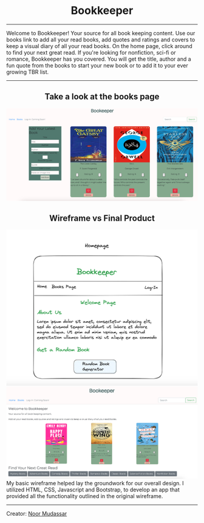 <h1 align="center"> Bookkeeper </h1>

<hr/>
Welcome to Bookkeeper! Your source for all book keeping content. Use our books link to add all your read books, add quotes and ratings and covers to keep a visual diary of all your read books. On the home page, click around to find your next great read. If you're looking for nonfiction, sci-fi or romance, Bookkeeper has you covered. You will get the title, author and a fun quote from the books to start your new book or to add it to your ever growing TBR list. 
<hr/>

<h2 align="center">Take a look at the books page</h2>
<img src='Book Page.png'  />

<h2 align="center">Wireframe vs Final Product</h2>
<img src='Wireframe - Homepage.png'  />
<img src='Website - Homepage.png'  />
My basic wireframe helped lay the groundwork for our overall design. I utilized HTML, CSS, Javascript and Bootstrap, to develop an app that provided all the functionality outlined in the original wireframe.
<hr/>

Creator: [Noor Mudassar](https://www.linkedin.com/in/noormudassar/)
